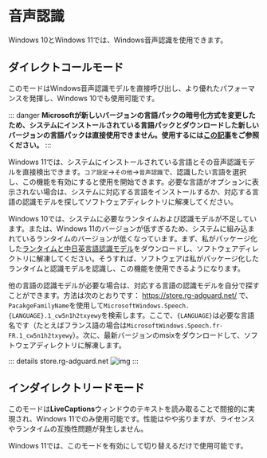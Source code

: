 # 音声認識

Windows 10とWindows 11では、Windows音声認識を使用できます。

## ダイレクトコールモード

このモードはWindows音声認識モデルを直接呼び出し、より優れたパフォーマンスを発揮し、Windows 10でも使用可能です。

::: danger
**Microsoftが新しいバージョンの言語パックの暗号化方式を変更したため、システムにインストールされている言語パックとダウンロードした新しいバージョンの言語パックは直接使用できません。使用するには[この記事](https://www.patreon.com/posts/fixing-use-of-on-133196054)をご参照ください。**
:::

Windows 11では、システムにインストールされている言語とその音声認識モデルを直接検出できます。`コア設定`->`その他`->`音声認識`で、認識したい言語を選択し、この機能を有効にすると使用を開始できます。必要な言語がオプションに表示されない場合は、システムに対応する言語をインストールするか、対応する言語の認識モデルを探してソフトウェアディレクトリに解凍してください。

Windows 10では、システムに必要なランタイムおよび認識モデルが不足しています。または、Windows 11のバージョンが低すぎるため、システムに組み込まれているランタイムのバージョンが低くなっています。まず、私がパッケージ化した[ランタイムと中日英言語認識モデル](https://lunatranslator.org/Resource/DirectLiveCaptions.zip)をダウンロードし、ソフトウェアディレクトリに解凍してください。そうすれば、ソフトウェアは私がパッケージ化したランタイムと認識モデルを認識し、この機能を使用できるようになります。

他の言語の認識モデルが必要な場合は、対応する言語の認識モデルを自分で探すことができます。方法は次のとおりです：
https://store.rg-adguard.net/ で、`PacakgeFamilyName`を使用して`MicrosoftWindows.Speech.{LANGUAGE}.1_cw5n1h2txyewy`を検索します。ここで、`{LANGUAGE}`は必要な言語名です（たとえばフランス語の場合は`MicrosoftWindows.Speech.fr-FR.1_cw5n1h2txyewy`）。次に、最新バージョンのmsixをダウンロードして、ソフトウェアディレクトリに解凍します。

::: details store.rg-adguard.net
![img](https://image.lunatranslator.org/zh/srpackage.png)
:::

## インダイレクトリードモード

このモードは**LiveCaptions**ウィンドウのテキストを読み取ることで間接的に実現され、Windows 11でのみ使用可能です。性能はやや劣りますが、ライセンスやランタイムの互換性問題が発生しません。

Windows 11では、このモードを有効にして切り替えるだけで使用可能です。